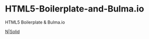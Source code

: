 # HTML5-Boilerplate-and-Bulma.io
HTML5 Boilerplate &amp; Bulma.io

[N|Solid](https://cldup.com/dTxpPi9lDf.thumb.png)
